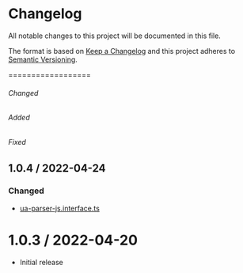 # Changelog

All notable changes to this project will be documented in this file.

The format is based on [Keep a Changelog](http://keepachangelog.com/) and this
project adheres to [Semantic Versioning](http://semver.org/).


==================
###### Changed
###### Added
###### Fixed

1.0.4 / 2022-04-24
------------------
### Changed
 * [ua-parser-js.interface.ts](src/common/interfaces/ua-parser-js.interface.ts)

1.0.3 / 2022-04-20
==================

  * Initial release


[repo]: https://github.com/sajjadmrx/request-details